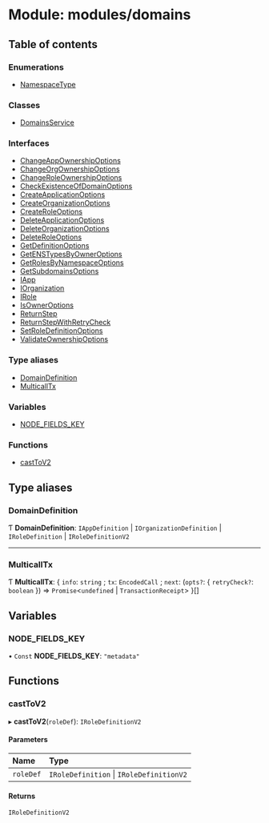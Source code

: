 # Module: modules/domains

## Table of contents

### Enumerations

- [NamespaceType](../enums/modules_domains.NamespaceType.md)

### Classes

- [DomainsService](../classes/modules_domains.DomainsService.md)

### Interfaces

- [ChangeAppOwnershipOptions](../interfaces/modules_domains.ChangeAppOwnershipOptions.md)
- [ChangeOrgOwnershipOptions](../interfaces/modules_domains.ChangeOrgOwnershipOptions.md)
- [ChangeRoleOwnershipOptions](../interfaces/modules_domains.ChangeRoleOwnershipOptions.md)
- [CheckExistenceOfDomainOptions](../interfaces/modules_domains.CheckExistenceOfDomainOptions.md)
- [CreateApplicationOptions](../interfaces/modules_domains.CreateApplicationOptions.md)
- [CreateOrganizationOptions](../interfaces/modules_domains.CreateOrganizationOptions.md)
- [CreateRoleOptions](../interfaces/modules_domains.CreateRoleOptions.md)
- [DeleteApplicationOptions](../interfaces/modules_domains.DeleteApplicationOptions.md)
- [DeleteOrganizationOptions](../interfaces/modules_domains.DeleteOrganizationOptions.md)
- [DeleteRoleOptions](../interfaces/modules_domains.DeleteRoleOptions.md)
- [GetDefinitionOptions](../interfaces/modules_domains.GetDefinitionOptions.md)
- [GetENSTypesByOwnerOptions](../interfaces/modules_domains.GetENSTypesByOwnerOptions.md)
- [GetRolesByNamespaceOptions](../interfaces/modules_domains.GetRolesByNamespaceOptions.md)
- [GetSubdomainsOptions](../interfaces/modules_domains.GetSubdomainsOptions.md)
- [IApp](../interfaces/modules_domains.IApp.md)
- [IOrganization](../interfaces/modules_domains.IOrganization.md)
- [IRole](../interfaces/modules_domains.IRole.md)
- [IsOwnerOptions](../interfaces/modules_domains.IsOwnerOptions.md)
- [ReturnStep](../interfaces/modules_domains.ReturnStep.md)
- [ReturnStepWithRetryCheck](../interfaces/modules_domains.ReturnStepWithRetryCheck.md)
- [SetRoleDefinitionOptions](../interfaces/modules_domains.SetRoleDefinitionOptions.md)
- [ValidateOwnershipOptions](../interfaces/modules_domains.ValidateOwnershipOptions.md)

### Type aliases

- [DomainDefinition](modules_domains.md#domaindefinition)
- [MulticallTx](modules_domains.md#multicalltx)

### Variables

- [NODE\_FIELDS\_KEY](modules_domains.md#node_fields_key)

### Functions

- [castToV2](modules_domains.md#casttov2)

## Type aliases

### DomainDefinition

Ƭ **DomainDefinition**: `IAppDefinition` \| `IOrganizationDefinition` \| `IRoleDefinition` \| `IRoleDefinitionV2`

___

### MulticallTx

Ƭ **MulticallTx**: { `info`: `string` ; `tx`: `EncodedCall` ; `next`: (`opts?`: { `retryCheck?`: `boolean`  }) => `Promise`<`undefined` \| `TransactionReceipt`\>  }[]

## Variables

### NODE\_FIELDS\_KEY

• `Const` **NODE\_FIELDS\_KEY**: ``"metadata"``

## Functions

### castToV2

▸ **castToV2**(`roleDef`): `IRoleDefinitionV2`

#### Parameters

| Name | Type |
| :------ | :------ |
| `roleDef` | `IRoleDefinition` \| `IRoleDefinitionV2` |

#### Returns

`IRoleDefinitionV2`
